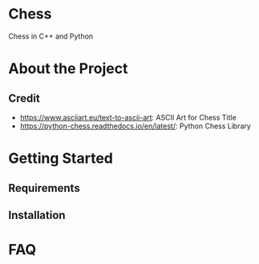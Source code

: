 # Chess
Chess in C++ and Python

# About the Project

## Credit
- https://www.asciiart.eu/text-to-ascii-art: ASCII Art for Chess Title
- https://python-chess.readthedocs.io/en/latest/: Python Chess Library

# Getting Started
## Requirements

## Installation

# FAQ
